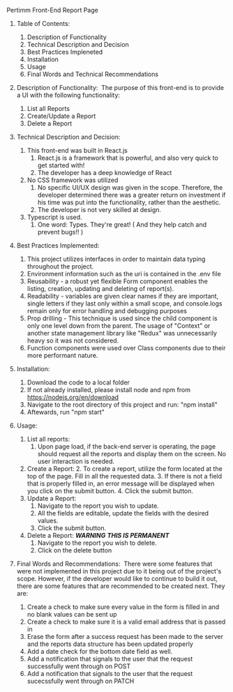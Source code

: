 Pertimm Front-End Report Page

1. Table of Contents:&nbsp;
    1. Description of Functionality
    2. Technical Description and Decision
    3. Best Practices Impleneted
    4. Installation
    5. Usage
    6. Final Words and Technical Recommendations

2. Description of Functionality:&nbsp;
    The purpose of this front-end is to provide a UI with the following functionality:
    1. List all Reports
    2. Create/Update a Report
    3. Delete a Report

3. Technical Description and Decision:&nbsp;
    1. This front-end was built in React.js
        1. React.js is a framework that is powerful, and also very quick to get started with!
        2. The developer has a deep knowledge of React
    2. No CSS framework was utilized
        1. No specific UI/UX design was given in the scope. Therefore, the developer determined there was a greater return on investment if his time was put into the functionality, rather than the aesthetic.
        2. The developer is not very skilled at design.
    3. Typescript is used.
        1. One word: Types. They're great! ( And they help catch and prevent bugs!! )

4. Best Practices Implemented:&nbsp;
    1. This project utilizes interfaces in order to maintain data typing throughout the project.
    2. Environment information such as the uri is contained in the .env file
    3. Reusability - a robust yet flexible Form component enables the listing, creation, updating and deleting of report(s).
    4. Readability - variables are given clear names if they are important, single letters if they last only within a small scope, and console.logs remain only for error handling and debugging purposes
    5. Prop drilling - This technique is used since the child component is only one level down from the parent. The usage of "Context" or another state management library like "Redux" was unnecessarily heavy so it was not considered.
    6. Function components were used over Class components due to their more performant nature. 

5. Installation:&nbsp;
    1. Download the code to a local folder
    2. If not already installed, please install node and npm from https://nodejs.org/en/download
    3. Navigate to the root directory of this project and run: "npm install"
    4. Aftewards, run "npm start"

6. Usage:&nbsp;
    1. List all reports:
        1. Upon page load, if the back-end server is operating, the page should request all the reports and display them on the screen. No user interaction is needed.
    2. Create a Report:
        2. To create a report, utilize the form located at the top of the page. Fill in all the requested data. 
        3. If there is not a field that is properly filled in, an error message will be displayed when you click on the submit button. 
        4. Click the submit button.
    3. Update a Report:
        1. Navigate to the report you wish to update.
        2. All the fields are editable, update the fields with the desired values.
        3. Click the submit button. 
    4. Delete a Report: ***WARNING*** ***THIS IS PERMANENT***
        1. Navigate to the report you wish to delete.
        2. Click on the delete button

7. Final Words and Recommendations:&nbsp;
    There were some features that were not implemented in this project due to it being out of the project's scope. However, if the developer would like to continue to build it out, there are some features that are recommended to be created next. They are:&nbsp;
    1. Create a check to make sure every value in the form is filled in and no blank values can be sent up
    2. Create a check to make sure it is a valid email address that is passed in
    3. Erase the form after a success request has been made to the server and the reports data structure has been updated properly
    4. Add a date check for the bottom date field as well.
    5. Add a notification that signals to the user that the request successfully went through on POST
    6. Add a notification that signals to the user that the request sucecssfully went through on PATCH

    
